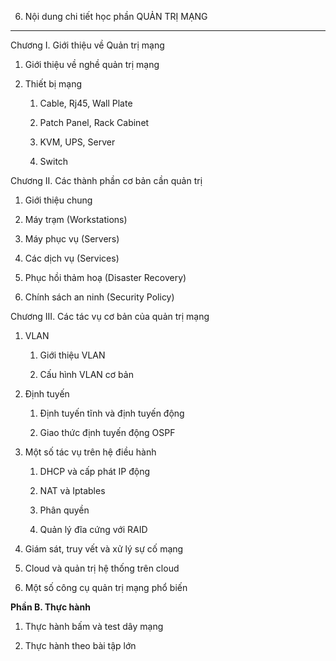 6. Nội dung chi tiết học phần QUẢN TRỊ MẠNG
-------------------------------------------

Chương I. Giới thiệu về Quản trị mạng

1.  Giới thiệu về nghề quản trị mạng

2.  Thiết bị mạng

    1.  Cable, Rj45, Wall Plate

    2.  Patch Panel, Rack Cabinet

    3.  KVM, UPS, Server

    4.  Switch

Chương II. Các thành phần cơ bản cần quản trị

1.  Giới thiệu chung

2.  Máy trạm (Workstations)

3.  Máy phục vụ (Servers)

4.  Các dịch vụ (Services)

5.  Phục hồi thảm hoạ (Disaster Recovery)

6.  Chính sách an ninh (Security Policy)

Chương III. Các tác vụ cơ bản của quản trị mạng

1.  VLAN

    1.  Giới thiệu VLAN

    2.  Cấu hình VLAN cơ bản

2.  Định tuyến

    1.  Định tuyến tĩnh và định tuyến động

    2.  Giao thức định tuyến động OSPF

3.  Một số tác vụ trên hệ điều hành

    1.  DHCP và cấp phát IP động

    2.  NAT và Iptables

    3.  Phân quyền

    4.  Quản lý đĩa cứng với RAID

4.  Giám sát, truy vết và xử lý sự cố mạng

5.  Cloud và quản trị hệ thống trên cloud

6.  Một số công cụ quản trị mạng phổ biến

**Phần B. Thực hành**

1.  Thực hành bấm và test dây mạng

2.  Thực hành theo bài tập lớn

